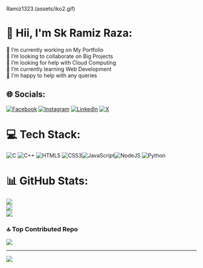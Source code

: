 Ramiz1323.(assets/iko2.gif)

# 💫 Hii, I'm Sk Ramiz Raza:
🔭 I’m currently working on My Portfolio<br>👯 I’m looking to collaborate on Big Projects<br>🤝 I’m looking for help with Cloud Computing<br>🌱 I’m currently learning Web Development<br>💬 I'm happy to help with any queries<br>


## 🌐 Socials:
[![Facebook](https://img.shields.io/badge/Facebook-%231877F2.svg?logo=Facebook&logoColor=white)](https://facebook.com/rai.stars.31) [![Instagram](https://img.shields.io/badge/Instagram-%23E4405F.svg?logo=Instagram&logoColor=white)](https://instagram.com/ramiz.dezi) [![LinkedIn](https://img.shields.io/badge/LinkedIn-%230077B5.svg?logo=linkedin&logoColor=white)](https://linkedin.com/in/sk-ramiz-raza-49155b1b8) [![X](https://img.shields.io/badge/X-black.svg?logo=X&logoColor=white)](https://x.com/@ramiz_dezi) 

# 💻 Tech Stack:
![C](https://img.shields.io/badge/c-%2300599C.svg?style=for-the-badge&logo=c&logoColor=white) ![C++](https://img.shields.io/badge/c++-%2300599C.svg?style=for-the-badge&logo=c%2B%2B&logoColor=white) ![HTML5](https://img.shields.io/badge/html5-%23E34F26.svg?style=for-the-badge&logo=html5&logoColor=white)  ![CSS3](https://img.shields.io/badge/css3-%231572B6.svg?style=for-the-badge&logo=css3&logoColor=white)![JavaScript](https://img.shields.io/badge/javascript-%23323330.svg?style=for-the-badge&logo=javascript&logoColor=%23F7DF1E)![NodeJS](https://img.shields.io/badge/node.js-6DA55F?style=for-the-badge&logo=node.js&logoColor=white) ![Python](https://img.shields.io/badge/python-3670A0?style=for-the-badge&logo=python&logoColor=ffdd54) 
# 📊 GitHub Stats:
![](https://github-readme-stats.vercel.app/api?username=Ramiz1323&theme=tokyonight&hide_border=false&include_all_commits=false&count_private=false)<br/>
![](https://github-readme-streak-stats.herokuapp.com/?user=Ramiz1323&theme=tokyonight&hide_border=false)<br/>
![](https://github-readme-stats.vercel.app/api/top-langs/?username=Ramiz1323&theme=tokyonight&hide_border=false&include_all_commits=false&count_private=false&layout=compact)

### 🔝 Top Contributed Repo
![](https://github-contributor-stats.vercel.app/api?username=Ramiz1323&limit=5&theme=dark&combine_all_yearly_contributions=true)

---
[![](https://visitcount.itsvg.in/api?id=Ramiz1323&icon=2&color=0)](https://visitcount.itsvg.in)

